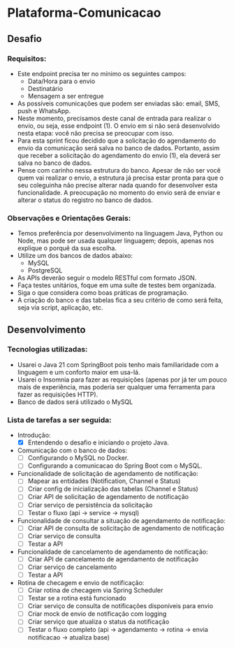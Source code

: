 # Plataforma-Comunicacao

## Desafio
### Requisitos:

- Este endpoint precisa ter no mínimo os seguintes campos:
   * Data/Hora para o envio
   * Destinatário
   * Mensagem a ser entregue
- As possíveis comunicações que podem ser enviadas são: email, SMS, push e WhatsApp.
- Neste momento, precisamos deste canal de entrada para realizar o envio, ou seja, esse endpoint (1). O envio em si não será desenvolvido nesta etapa: você não precisa se preocupar com isso.
- Para esta sprint ficou decidido que a solicitação do agendamento do envio da comunicação será salva no banco de dados. Portanto, assim que receber a solicitação do agendamento do envio (1), ela deverá ser salva no banco de dados.
- Pense com carinho nessa estrutura do banco. Apesar de não ser você quem vai realizar o envio, a estrutura já precisa estar pronta para que o seu coleguinha não precise alterar nada quando for desenvolver esta funcionalidade. A preocupação no momento do envio será de         enviar e alterar o status do registro no banco de dados.
### Observações e Orientações Gerais:
 - Temos preferência por desenvolvimento na linguagem Java, Python ou Node, mas pode ser usada qualquer linguagem; depois, apenas nos explique o porquê da sua escolha.
 - Utilize um dos bancos de dados abaixo:
   * MySQL
   * PostgreSQL
 - As APIs deverão seguir o modelo RESTful com formato JSON.
 - Faça testes unitários, foque em uma suíte de testes bem organizada.
 - Siga o que considera como boas práticas de programação.
 - A criação do banco e das tabelas fica a seu critério de como será feita, seja via script, aplicação, etc.

## Desenvolvimento

### Tecnologias utilizadas:
 - Usarei o Java 21 com SpringBoot pois tenho mais familiaridade com a linguagem e um conforto maior em usa-lá.
 - Usarei o Insomnia para fazer as requisições (apenas por já ter um pouco mais de experiência, mas poderia ser qualquer uma ferramenta para fazer as requisições HTTP).
 - Banco de dados será utilizado o MySQL

### Lista de tarefas a ser seguida:
 * Introdução:
   - [x] Entendendo o desafio e iniciando o projeto Java.
 * Comunicação com o banco de dados:
   - [ ] Configurando o MySQL no Docker.
   - [ ] Configurando a comunicacao do Spring Boot com o MySQL.
 * Funcionalidade de solicitação de agendamento de notificação:
   - [ ] Mapear as entidades (Notification, Channel e Status)
   - [ ]  Criar config de inicialização das tabelas (Channel e Status)
   - [ ]  Criar API de solicitação de agendamento de notificação
   - [ ]  Criar serviço de persistência da solicitação
   - [ ]  Testar o fluxo (api → service → mysql)
 * Funcionalidade de consultar a situação de agendamento de notificação:
   - [ ]  Criar API de consulta de solicitação de agendamento de notificação
   - [ ]  Criar serviço de consulta
   - [ ]  Testar a API
 * Funcionalidade de cancelamento de agendamento de notificação:
   - [ ]  Criar API de cancelamento de agendamento de notificação
   - [ ]  Criar serviço de cancelamento
   - [ ]  Testar a API
 * Rotina de checagem e envio de notificação:
   - [ ]  Criar rotina de checagem via Spring Scheduler
   - [ ]  Testar se a rotina está funcionado
   - [ ]  Criar serviço de consulta de notificações disponíveis para envio
   - [ ]  Criar mock de envio de notificação com logging
   - [ ]  Criar serviço que atualiza o status da notificação
   - [ ]  Testar o fluxo completo (api → agendamento → rotina → envia notificacao → atualiza base)
